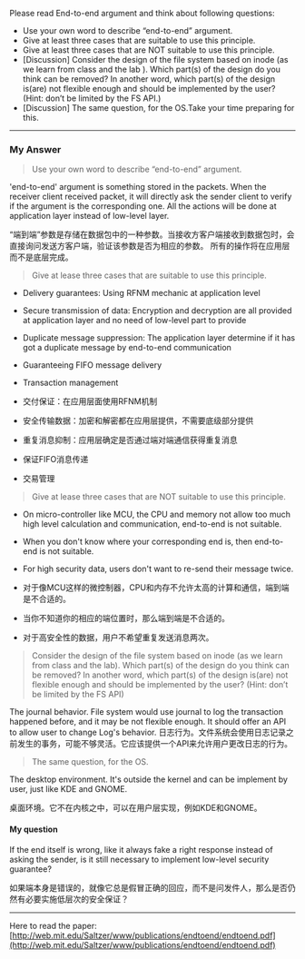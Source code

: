 Please read End-to-end argument and think about following questions:

- Use your own word to describe “end-to-end” argument.
- Give at least three cases that are suitable to use this principle.
- Give at least three cases that are NOT suitable to use this principle.
- [Discussion] Consider the design of the file system based on inode (as we learn from class and the lab ). Which part(s) of the design do you think can be removed? In another word, which part(s) of the design is(are) not flexible enough and should be implemented by the user? (Hint: don’t be limited by the FS API.)
- [Discussion] The same question, for the OS.Take your time preparing for this.
***

### My Answer

> Use your own word to describe “end-to-end” argument.

'end-to-end' argument is something stored in the packets. When the receiver client received packet, it will directly ask the sender client to verify if the argument is the corresponding one. All the actions will be done at application layer instead of low-level layer.

“端到端”参数是存储在数据包中的一种参数。当接收方客户端接收到数据包时，会直接询问发送方客户端，验证该参数是否为相应的参数。 所有的操作将在应用层而不是底层完成。



> Give at lease three cases that are suitable to use this principle.

- Delivery guarantees: Using RFNM mechanic at application level

- Secure transmission of data: Encryption and decryption are all provided at application layer and no need of low-level part to provide

- Duplicate message suppression: The application layer determine if it has got a duplicate message by end-to-end communication

- Guaranteeing FIFO message delivery

- Transaction management

- 交付保证：在应用层面使用RFNM机制

- 安全传输数据：加密和解密都在应用层提供，不需要底级部分提供

- 重复消息抑制：应用层确定是否通过端对端通信获得重复消息

- 保证FIFO消息传递

- 交易管理




> Give at lease three cases that are NOT suitable to use this principle.

- On micro-controller like MCU, the CPU and memory not allow too much high level calculation and communication, end-to-end is not suitable.

- When you don't know where your corresponding end is, then end-to-end is not suitable.

- For high security data, users don't want to re-send their message twice.

- 对于像MCU这样的微控制器，CPU和内存不允许太高的计算和通信，端到端是不合适的。

- 当你不知道你的相应的端位置时，那么端到端是不合适的。

- 对于高安全性的数据，用户不希望重复发送消息两次。



> Consider the design of the file system based on inode (as we learn from class and the lab). Which part(s) of the design do you think can be removed? In another word, which part(s) of the design is(are) not flexible enough and should be implemented by the user? (Hint: don’t be limited by the FS API)

The journal behavior. File system would use journal to log the transaction happened before, and it may be not flexible enough. It should offer an API to allow user to change Log's behavior.
日志行为。文件系统会使用日志记录之前发生的事务，可能不够灵活。它应该提供一个API来允许用户更改日志的行为。



> The same question, for the OS.

The desktop environment. It's outside the kernel and can be implement by user, just like KDE and GNOME.

桌面环境。它不在内核之中，可以在用户层实现，例如KDE和GNOME。


#### My question

If the end itself is wrong, like it always fake a right response instead of asking the sender, is it still necessary to implement low-level security guarantee?

如果端本身是错误的，就像它总是假冒正确的回应，而不是问发件人，那么是否仍然有必要实施低层次的安全保证？

***

Here to read the paper: [http://web.mit.edu/Saltzer/www/publications/endtoend/endtoend.pdf](http://web.mit.edu/Saltzer/www/publications/endtoend/endtoend.pdf)
